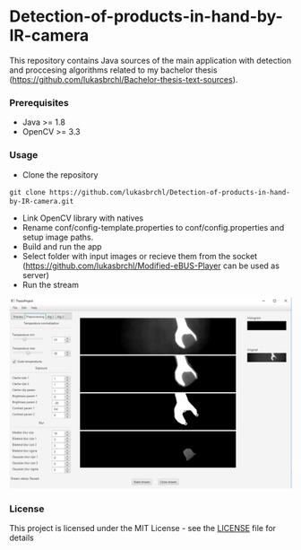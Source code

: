 # Detection-of-products-in-hand-by-IR-camera
This repository contains Java sources of the main application with detection and proccesing algorithms 
related to my bachelor thesis (https://github.com/lukasbrchl/Bachelor-thesis-text-sources). 

### Prerequisites
* Java >= 1.8
* OpenCV >= 3.3

### Usage
* Clone the repository
```
git clone https://github.com/lukasbrchl/Detection-of-products-in-hand-by-IR-camera.git
```
* Link OpenCV library with natives
* Rename conf/config-template.properties to conf/config.properties and setup image paths.
* Build and run the app
* Select folder with input images or recieve them from the socket (https://github.com/lukasbrchl/Modified-eBUS-Player can be used as server)
* Run the stream

![Main app screen](app_screen.png) 

### License

This project is licensed under the MIT License - see the [LICENSE](LICENSE) file for details


